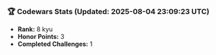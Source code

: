 ### 🏆 Codewars Stats (Updated: 2025-08-04 23:09:23 UTC)

- **Rank:** 8 kyu
- **Honor Points:** 3
- **Completed Challenges:** 1

